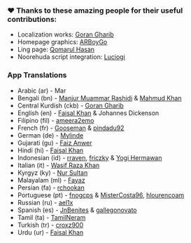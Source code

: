 ### ❤️ Thanks to these amazing people for their useful contributions:

- Localization works: [Goran Gharib](https://facebook.com/GoRaN9O)
- Homepage graphics: [ARBoyGo](https://github.com/ARBoyGo)
- Ling page: [Qomarul Hasan](https://github.com/qomarhsn)
- Noorehuda script integration: [Luciogi](https://github.com/Luciogi)

### App Translations

- Arabic (ar) - Mar
- Bengali (bn) - [Manjur Muammar Rashidi](https://github.com/rashidi77) & [Mahmud Khan](https://github.com/MAHMUDflmrkh)
- Central Kurdish (ckb) - [Goran Gharib](https://github.com/GoRaN9O)
- English (en) - [Faisal Khan](https://github.com/faisalcodes) & Johannes Dickenson
- Filipino (fil) - [ameera2emo](https://github.com/ameera2emo)
- French (fr) - [Gooseman](https://github.com/realgooseman) & [pindadu92](https://github.com/pindadu92)
- German (de) - [Mylinde](https://github.com/Mylinde)
- Gujarati (gu) - [Faiz Anwer](https://github.com/TheAnwerFaiz)
- Hindi (hi) - [Faisal Khan](https://github.com/faisalcodes)
- Indonesian (id) - [rraven](https://instagram.com/r4ravv), [friczky](https://github.com/friczky) & [Yogi Hermawan](https://github.com/yHpgi)
- Italian (it) - [Wasif Raza Khan](https://www.instagram.com/wasifffff5)
- Kyrgyz (ky) - [Nur Sultan](https://github.com/nursultangithab)
- Malayalam (ml) - [Fayaz](https://github.com/Sharpentine)
- Persian (fa) - [rchookan](https://github.com/rchookan)
- Portuguese (pt) - [fnogcps](https://github.com/fnogcps) & [MisterCosta96](https://github.com/MisterCosta96), [hlourencoam](https://github.com/hlourencoam)
- Russian (ru) - [ael1x](https://github.com/ael1x)
- Spanish (es) - [JnBenites](https://github.com/JnBenites) & [gallegonovato](https://github.com/gallegonovato)
- Tamil (ta) - [TamilNeram](https://github.com/TamilNeram)
- Turkish (tr) - [croxz900](https://github.com/croxz900)
- Urdu (ur) - [Faisal Khan](https://github.com/faisalcodes)
